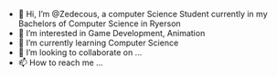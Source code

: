 - 👋 Hi, I’m @Zedecous, a computer Science Student currently in my Bachelors of Computer Science in Ryerson
- 👀 I’m interested in Game Development, Animation
- 🌱 I’m currently learning Computer Science
- 💞️ I’m looking to collaborate on ...
- 📫 How to reach me ...

<!---
Zedecous/Zedecous is a ✨ special ✨ repository because its `README.md` (this file) appears on your GitHub profile.
You can click the Preview link to take a look at your changes.
--->
